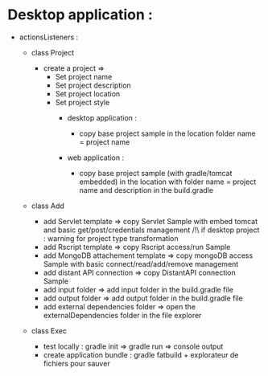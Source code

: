 Desktop application :
=====================
* actionsListeners :
    + class Project
        * create a project => 
            + Set project name
            + Set project description
            + Set project location
            + Set project style
                + desktop application :
                    - copy base project sample in the location
                      folder name = project name

                + web application :
                    - copy base project sample (with gradle/tomcat embedded) in the location
                      with folder name = project name and description in the build.gradle

    + class Add
        * add Servlet template => copy Servlet Sample with embed tomcat and basic get/post/credentials management
            /!\ if desktop project : warning for project type transformation
        * add Rscript template => copy Rscript access/run Sample
        * add MongoDB attachement template => copy mongoDB access Sample with basic connect/read/add/remove management
        * add distant API connection => copy DistantAPI connection Sample
        * add input folder => add input folder in the build.gradle file
        * add output folder => add output folder in the build.gradle file
        * add external dependencies folder => open the externalDependencies folder in the file explorer

    + class Exec
        * test locally : gradle init => gradle run => console output
        * create application bundle : gradle fatbuild + explorateur de fichiers pour sauver
